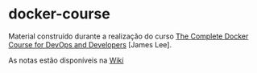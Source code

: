 # docker-course
Material construído durante a realização do curso [The Complete Docker Course for DevOps and
Developers](https://www.udemy.com/docker-tutorial-for-devops-run-docker-containers/) [James Lee].

As notas estão disponíveis na [Wiki](https://github.com/lidimayra/docker-course/wiki)
